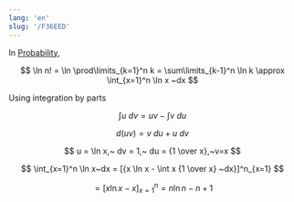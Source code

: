 ```yaml
---
lang: 'en'
slug: '/F36EED'
---
```


In [Probability](./../.././docs/pages/Probability.md),

$$
\ln n! = \ln \prod\limits_{k=1}^n k = \sum\limits_{k-1}^n \ln k \approx \int_{x=1}^n \ln x ~dx
$$

Using integration by parts

$$
\int u ~dv = uv - \int v~du
$$

$$
d(uv) = v~du + u~dv
$$

$$
u = \ln x,~ dv = 1,~ du = {1 \over x},~v=x
$$

$$
\int_{x=1}^n \ln x~dx = [{x \ln x - \int x {1 \over x} ~dx}]^n_{x=1}
$$

$$
= [x \ln x - x ]^n_{x=1} = n \ln n - n + 1
$$

<head>
  <html lang="en-US"/>
</head>
